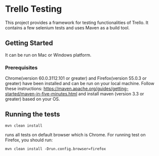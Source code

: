 # Trello Testing

This project provides a framework for testing functionalities of Trello. It contains a few selenium tests and uses Maven as a build tool.    

## Getting Started

It can be run on Mac or Windows platform.

### Prerequisites

Chrome(version 60.0.3112.101 or greater) and Firefox(version 55.0.3 or greater) have been installed and can be run on your local machine.
Follow these instructions: https://maven.apache.org/guides/getting-started/maven-in-five-minutes.html and install maven (version 3.3 or greater) based on your OS.

## Running the tests

```
mvn clean install
```

runs all tests on default browser which is Chrome. For running test on Firefox, you should run:
```
mvn clean install -Drun.config.browser=firefox
```

